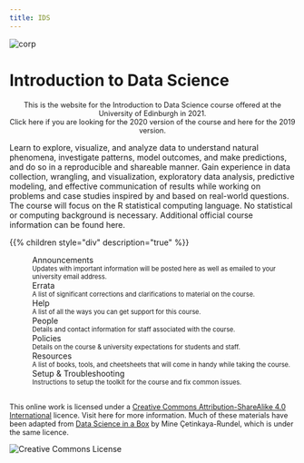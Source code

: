 ```yaml
---
title: IDS
---
```


![corp](/images/UoE_Logo.png)

# Introduction to Data Science

<p style="font-size:90%; text-align: center">
  This is the website for the Introduction to Data Science course offered at the University of Edinburgh in 2021. <br> Click <a id="ids2020">here</a> if you are looking for the 2020 version of the course and <a id="ids2019">here</a> for the 2019 version.</p>

Learn to explore, visualize, and analyze data to understand natural phenomena, investigate patterns, model outcomes, and make predictions, and do so in a reproducible and shareable manner. Gain experience in data collection, wrangling, and visualization, exploratory data analysis, predictive modeling, and effective communication of results while working on problems and case studies inspired by and based on real-world questions. The course will focus on the R statistical computing language. No statistical or computing background is necessary. Additional official course information can be found <a id="drps">here</a>.

{{% children style="div" description="true" %}}

<div style="margin-left: 40px;">
  <a id="announcements">Announcements</a>
  <dt style= "font-size: 0.8em;">Updates with important information will be posted here as well as emailed to your university email address.</dt>
</div>
<div style="margin-left: 40px;">
  <a id="errata">Errata</a>
  <dt style= "font-size: 0.8em;">A list of significant corrections and clarifications to material on the course.</dt>
</div>
<div style="margin-left: 40px;">
  <a id="help">Help</a>
  <dt style= "font-size: 0.8em;">A list of all the ways you can get support for this course.</dt>
</div>
<div style="margin-left: 40px;">
  <a id="people">People</a>
  <dt style= "font-size: 0.8em;">Details and contact information for staff associated with the course.</dt>
</div>
<div style="margin-left: 40px;">
  <a id="policies">Policies</a>
  <dt style= "font-size: 0.8em;">Details on the course & university expectations for students and staff.</dt>
</div>
<div style="margin-left: 40px;">
  <a id="resources">Resources</a>
  <dt style= "font-size: 0.8em;">A list of books, tools, and cheetsheets that will come in handy while taking the course.</dt>
</div>
<div style="margin-left: 40px;">
  <a id="troubleshoot">Setup & Troubleshooting</a>
  <dt style= "font-size: 0.8em;">Instructions to setup the toolkit for the course and fix common issues.</dt>
</div>
<!-- <div style="margin-left: 40px;">
  <a id="tags">Tags</a>
  <dt style= "font-size: 0.8em;">Keywords to aid navigation of the course website.</dt>
</div>
-->
<br>

<p style="font-size:90%">
This online work is licensed under a <a rel="license" href="https://creativecommons.org/licenses/by-sa/4.0/">Creative Commons Attribution-ShareAlike 4.0 International</a> licence.
Visit <a id="licence">here</a> for more information. Much of these materials have been adapted from <a href="https://datasciencebox.org/">Data Science in a Box</a> by Mine Çetinkaya-Rundel, which is under the same licence.
</p>
<img src="https://licensebuttons.net/l/by-sa/4.0/88x31.png" alt="Creative Commons License" style="border-width:0"/></a> 